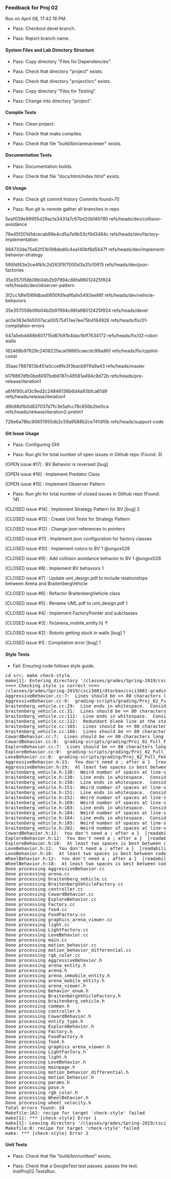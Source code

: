 ### Feedback for Proj 02

Run on April 08, 17:42:18 PM.

+ Pass: Checkout devel branch.



+ Pass: Report branch name.




#### System Files and Lab Directory Structure

+ Pass: Copy directory "Files for Dependencies".



+ Pass: Check that directory "project" exists.

+ Pass: Check that directory "project/src" exists.

+ Pass: Copy directory "Files for Testing".



+ Pass: Change into directory "project".


#### Compile Tests

+ Pass: Clean project.



+ Pass: Check that make compiles.



+ Pass: Check that file "build/bin/arenaviewer" exists.


#### Documentation Tests

+ Pass: Documentation builds.



+ Pass: Check that file "docs/html/index.html" exists.


#### Git Usage

+ Pass: Check git commit history
Commits found=70

+ Pass: Run git ls-remote gather all branches in repo

5eaf039e96955d29acfa3431a7c67bd20bf46780	refs/heads/dev/collision-avoidance

76e45f201d1dcecab99e4cd5a7e9b53cf9d3484c	refs/heads/dev/factory-implementation

884733de75e62f51b198ded6c4ea140bf8d5647f	refs/heads/dev/implement-behavior-strategy

595fdf43e2ce4fb1c2d263f5f7000d3a31cf0615	refs/heads/dev/json-factories

35e357056b06b04b2b97994c66fa98012425f924	refs/heads/dev/observer-pattern

3f2cc1dfe1069dbad0650fd1eaf6a1e5492ee86f	refs/heads/dev/vehicle-behaviors

35e357056b06b04b2b97994c66fa98012425f924	refs/heads/devel

ac0e383e5b5007aca00575417ee7ee75b4164926	refs/heads/fix/01-compilation-errors

647a5ebd468b601715d67b91b4dacfbff7634172	refs/heads/fix/02-robot-walls

182468b97829c240822faca09865caecdc99ad60	refs/heads/fix/cpplint-const

35aac7887813b451a5cce6fe3f3bacb911fa9a43	refs/heads/master

b179867dfb0be8097bdb6187c49581a494c9d72b	refs/heads/pre-release/iteration1

a6f4f90ca13c9ed2c24846136b6d4a93bfca61d9	refs/heads/release/iteration1

d9b98d1b0d837037d7fc3e5afcc78c656b2be0ca	refs/heads/release/iteration2-prelim1

726e6a78bc90651955db2c59a9588b2ce741df0b	refs/heads/support-code




#### Git Issue Usage

+ Pass: Configuring GHI

+ Pass: Run ghi for total number of open issues in Github repo (Found: 3)

[OPEN issue #17] :  BV Behavior is reversed [bug]

[OPEN issue #16] :  Implement Predator Class

[OPEN issue #15] :  Implement Observer Pattern





+ Pass: Run ghi for total number of closed issues in Github repo (Found: 14)

[CLOSED issue #14] :  Implement Strategy Pattern for BV [bug] 2

[CLOSED issue #13] :  Create Unit Tests for Strategy Pattern

[CLOSED issue #12] :  Change json references to pointers

[CLOSED issue #11] :  Implement json configuration for factory classes

[CLOSED issue #10] :  Implement colors to BV 1 @ungxx028

[CLOSED issue #9] :  Add collision avoidance behavior to BV 1 @ungxx028

[CLOSED issue #8] :  Implement BV behaviors 1

[CLOSED issue #7] :  Update uml_design.pdf to include relationships between Arena and BraitenbergVehicle

[CLOSED issue #6] :  Refactor BraitenbergVehicle class 

[CLOSED issue #5] :  Rename UML.pdf to uml_design.pdf 1

[CLOSED issue #4] :  Implement FactoryPointer and subclasses

[CLOSED issue #3] :  fix(arena_mobile_entity.h) ↑

[CLOSED issue #2] :  Robots getting stuck in walls [bug] 1

[CLOSED issue #1] :  Compilation error [bug] 1






#### Style Tests

+ Fail: Ensuring code follows style guide.

<pre>cd src; make check-style
make[1]: Entering directory '/classes/grades/Spring-2019/csci3081/dtorban/csci3081-grading-env/grading-scripts/grading/Proj_02_Full_Feedback/repo-ungxx028/project/src'
==== Checking style is correct ====
/classes/grades/Spring-2019/csci3081/dtorban/csci3081-grading-env/grading-scripts/grading/Proj_02_Full_Feedback/repo-ungxx028/cpplint/cpplint.py --root=.. *.cc *.h
AggressiveBehavior.cc:7:  Lines should be <= 80 characters long  [whitespace/line_length] [2]
AggressiveBehavior.cc:0:  grading-scripts/grading/Proj_02_Full_Feedback/repo-ungxx028/project/src/AggressiveBehavior.cc should include its header file grading-scripts/grading/Proj_02_Full_Feedback/repo-ungxx028/project/src/AggressiveBehavior.h  [build/include] [5]
braitenberg_vehicle.cc:29:  Line ends in whitespace.  Consider deleting these extra spaces.  [whitespace/end_of_line] [4]
braitenberg_vehicle.cc:31:  Lines should be <= 80 characters long  [whitespace/line_length] [2]
braitenberg_vehicle.cc:112:  Line ends in whitespace.  Consider deleting these extra spaces.  [whitespace/end_of_line] [4]
braitenberg_vehicle.cc:112:  Redundant blank line at the start of a code block should be deleted.  [whitespace/blank_line] [2]
braitenberg_vehicle.cc:165:  Lines should be <= 80 characters long  [whitespace/line_length] [2]
braitenberg_vehicle.cc:166:  Lines should be <= 80 characters long  [whitespace/line_length] [2]
CowardBehavior.cc:7:  Lines should be <= 80 characters long  [whitespace/line_length] [2]
CowardBehavior.cc:0:  grading-scripts/grading/Proj_02_Full_Feedback/repo-ungxx028/project/src/CowardBehavior.cc should include its header file grading-scripts/grading/Proj_02_Full_Feedback/repo-ungxx028/project/src/CowardBehavior.h  [build/include] [5]
ExploreBehavior.cc:7:  Lines should be <= 80 characters long  [whitespace/line_length] [2]
ExploreBehavior.cc:0:  grading-scripts/grading/Proj_02_Full_Feedback/repo-ungxx028/project/src/ExploreBehavior.cc should include its header file grading-scripts/grading/Proj_02_Full_Feedback/repo-ungxx028/project/src/ExploreBehavior.h  [build/include] [5]
LoveBehavior.cc:0:  grading-scripts/grading/Proj_02_Full_Feedback/repo-ungxx028/project/src/LoveBehavior.cc should include its header file grading-scripts/grading/Proj_02_Full_Feedback/repo-ungxx028/project/src/LoveBehavior.h  [build/include] [5]
AggressiveBehavior.h:13:  You don't need a ; after a }  [readability/braces] [4]
AggressiveBehavior.h:19:  At least two spaces is best between code and comments  [whitespace/comments] [2]
braitenberg_vehicle.h:138:  Weird number of spaces at line-start.  Are you using a 2-space indent?  [whitespace/indent] [3]
braitenberg_vehicle.h:138:  Line ends in whitespace.  Consider deleting these extra spaces.  [whitespace/end_of_line] [4]
braitenberg_vehicle.h:150:  Line ends in whitespace.  Consider deleting these extra spaces.  [whitespace/end_of_line] [4]
braitenberg_vehicle.h:151:  Weird number of spaces at line-start.  Are you using a 2-space indent?  [whitespace/indent] [3]
braitenberg_vehicle.h:151:  Line ends in whitespace.  Consider deleting these extra spaces.  [whitespace/end_of_line] [4]
braitenberg_vehicle.h:152:  Weird number of spaces at line-start.  Are you using a 2-space indent?  [whitespace/indent] [3]
braitenberg_vehicle.h:169:  Weird number of spaces at line-start.  Are you using a 2-space indent?  [whitespace/indent] [3]
braitenberg_vehicle.h:183:  Line ends in whitespace.  Consider deleting these extra spaces.  [whitespace/end_of_line] [4]
braitenberg_vehicle.h:184:  Weird number of spaces at line-start.  Are you using a 2-space indent?  [whitespace/indent] [3]
braitenberg_vehicle.h:184:  Line ends in whitespace.  Consider deleting these extra spaces.  [whitespace/end_of_line] [4]
braitenberg_vehicle.h:185:  Weird number of spaces at line-start.  Are you using a 2-space indent?  [whitespace/indent] [3]
braitenberg_vehicle.h:202:  Weird number of spaces at line-start.  Are you using a 2-space indent?  [whitespace/indent] [3]
CowardBehavior.h:12:  You don't need a ; after a }  [readability/braces] [4]
ExploreBehavior.h:12:  You don't need a ; after a }  [readability/braces] [4]
ExploreBehavior.h:18:  At least two spaces is best between code and comments  [whitespace/comments] [2]
LoveBehavior.h:12:  You don't need a ; after a }  [readability/braces] [4]
LoveBehavior.h:18:  At least two spaces is best between code and comments  [whitespace/comments] [2]
WheelBehavior.h:12:  You don't need a ; after a }  [readability/braces] [4]
WheelBehavior.h:18:  At least two spaces is best between code and comments  [whitespace/comments] [2]
Done processing AggressiveBehavior.cc
Done processing arena.cc
Done processing braitenberg_vehicle.cc
Done processing BraitenbergVehicleFactory.cc
Done processing controller.cc
Done processing CowardBehavior.cc
Done processing ExploreBehavior.cc
Done processing Factory.cc
Done processing food.cc
Done processing FoodFactory.cc
Done processing graphics_arena_viewer.cc
Done processing light.cc
Done processing LightFactory.cc
Done processing LoveBehavior.cc
Done processing main.cc
Done processing motion_behavior.cc
Done processing motion_behavior_differential.cc
Done processing rgb_color.cc
Done processing AggressiveBehavior.h
Done processing arena_entity.h
Done processing arena.h
Done processing arena_immobile_entity.h
Done processing arena_mobile_entity.h
Done processing arena_viewer.h
Done processing behavior_enum.h
Done processing BraitenbergVehicleFactory.h
Done processing braitenberg_vehicle.h
Done processing common.h
Done processing controller.h
Done processing CowardBehavior.h
Done processing entity_type.h
Done processing ExploreBehavior.h
Done processing Factory.h
Done processing FoodFactory.h
Done processing food.h
Done processing graphics_arena_viewer.h
Done processing LightFactory.h
Done processing light.h
Done processing LoveBehavior.h
Done processing mainpage.h
Done processing motion_behavior_differential.h
Done processing motion_behavior.h
Done processing params.h
Done processing pose.h
Done processing rgb_color.h
Done processing WheelBehavior.h
Done processing wheel_velocity.h
Total errors found: 34
Makefile:162: recipe for target 'check-style' failed
make[1]: *** [check-style] Error 1
make[1]: Leaving directory '/classes/grades/Spring-2019/csci3081/dtorban/csci3081-grading-env/grading-scripts/grading/Proj_02_Full_Feedback/repo-ungxx028/project/src'
Makefile:8: recipe for target 'check-style' failed
make: *** [check-style] Error 2
</pre>




#### Unit Tests

+ Pass: Check that file "build/bin/unittest" exists.

+ Pass: Check that a GoogleTest test passes.
    passes the test: InstProj02.TestsRun.



